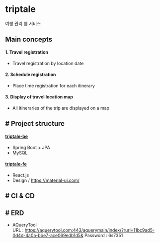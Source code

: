 # triptale
여행 관리 웹 서비스

## Main concepts

#### 1. Travel registration
- Travel registration by location date

#### 2. Schedule registration
- Place time registration for each itinerary

#### 3. Display of travel location map
- All itineraries of the trip are displayed on a map


## \# Project structure
#### [triptale-be](https://github.com/Team-HST/learning-hub/tree/master/learning-hub-be)
- Spring Boot + JPA
- MySQL

#### [triptale-fe](https://github.com/Team-HST/learning-hub/tree/master/learning-hub-fe)
- React.js  
- Design / https://material-ui.com/

## \# CI & CD

## \# ERD
- AQueryTool  
  URL : https://aquerytool.com:443/aquerymain/index/?rurl=11bc9ad5-0d4d-4a0a-bbe7-ace069edb1d5&
  Password : 6s7351
